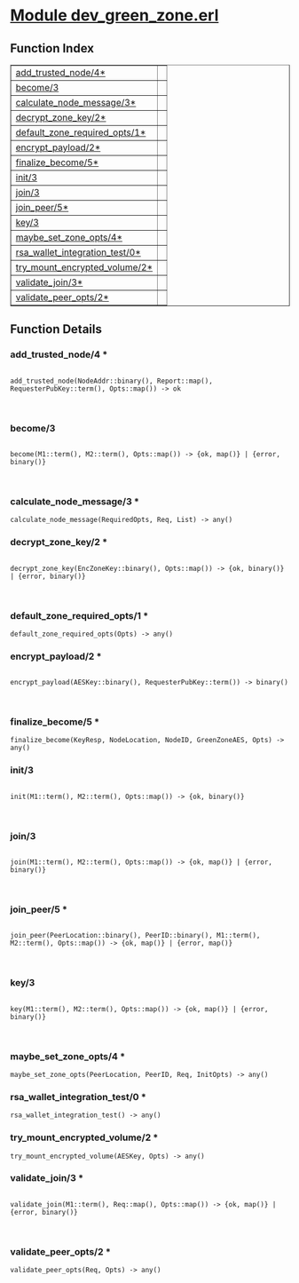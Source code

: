 # [Module dev_green_zone.erl](https://github.com/permaweb/HyperBEAM/blob/main/src/dev_green_zone.erl)




<a name="index"></a>

## Function Index ##


<table width="100%" border="1" cellspacing="0" cellpadding="2" summary="function index"><tr><td valign="top"><a href="#add_trusted_node-4">add_trusted_node/4*</a></td><td></td></tr><tr><td valign="top"><a href="#become-3">become/3</a></td><td></td></tr><tr><td valign="top"><a href="#calculate_node_message-3">calculate_node_message/3*</a></td><td></td></tr><tr><td valign="top"><a href="#decrypt_zone_key-2">decrypt_zone_key/2*</a></td><td></td></tr><tr><td valign="top"><a href="#default_zone_required_opts-1">default_zone_required_opts/1*</a></td><td></td></tr><tr><td valign="top"><a href="#encrypt_payload-2">encrypt_payload/2*</a></td><td></td></tr><tr><td valign="top"><a href="#finalize_become-5">finalize_become/5*</a></td><td></td></tr><tr><td valign="top"><a href="#init-3">init/3</a></td><td></td></tr><tr><td valign="top"><a href="#join-3">join/3</a></td><td></td></tr><tr><td valign="top"><a href="#join_peer-5">join_peer/5*</a></td><td></td></tr><tr><td valign="top"><a href="#key-3">key/3</a></td><td></td></tr><tr><td valign="top"><a href="#maybe_set_zone_opts-4">maybe_set_zone_opts/4*</a></td><td></td></tr><tr><td valign="top"><a href="#rsa_wallet_integration_test-0">rsa_wallet_integration_test/0*</a></td><td></td></tr><tr><td valign="top"><a href="#try_mount_encrypted_volume-2">try_mount_encrypted_volume/2*</a></td><td></td></tr><tr><td valign="top"><a href="#validate_join-3">validate_join/3*</a></td><td></td></tr><tr><td valign="top"><a href="#validate_peer_opts-2">validate_peer_opts/2*</a></td><td></td></tr></table>


<a name="functions"></a>

## Function Details ##

<a name="add_trusted_node-4"></a>

### add_trusted_node/4 * ###

<pre><code>
add_trusted_node(NodeAddr::binary(), Report::map(), RequesterPubKey::term(), Opts::map()) -&gt; ok
</code></pre>
<br />

<a name="become-3"></a>

### become/3 ###

<pre><code>
become(M1::term(), M2::term(), Opts::map()) -&gt; {ok, map()} | {error, binary()}
</code></pre>
<br />

<a name="calculate_node_message-3"></a>

### calculate_node_message/3 * ###

`calculate_node_message(RequiredOpts, Req, List) -> any()`

<a name="decrypt_zone_key-2"></a>

### decrypt_zone_key/2 * ###

<pre><code>
decrypt_zone_key(EncZoneKey::binary(), Opts::map()) -&gt; {ok, binary()} | {error, binary()}
</code></pre>
<br />

<a name="default_zone_required_opts-1"></a>

### default_zone_required_opts/1 * ###

`default_zone_required_opts(Opts) -> any()`

<a name="encrypt_payload-2"></a>

### encrypt_payload/2 * ###

<pre><code>
encrypt_payload(AESKey::binary(), RequesterPubKey::term()) -&gt; binary()
</code></pre>
<br />

<a name="finalize_become-5"></a>

### finalize_become/5 * ###

`finalize_become(KeyResp, NodeLocation, NodeID, GreenZoneAES, Opts) -> any()`

<a name="init-3"></a>

### init/3 ###

<pre><code>
init(M1::term(), M2::term(), Opts::map()) -&gt; {ok, binary()}
</code></pre>
<br />

<a name="join-3"></a>

### join/3 ###

<pre><code>
join(M1::term(), M2::term(), Opts::map()) -&gt; {ok, map()} | {error, binary()}
</code></pre>
<br />

<a name="join_peer-5"></a>

### join_peer/5 * ###

<pre><code>
join_peer(PeerLocation::binary(), PeerID::binary(), M1::term(), M2::term(), Opts::map()) -&gt; {ok, map()} | {error, map()}
</code></pre>
<br />

<a name="key-3"></a>

### key/3 ###

<pre><code>
key(M1::term(), M2::term(), Opts::map()) -&gt; {ok, map()} | {error, binary()}
</code></pre>
<br />

<a name="maybe_set_zone_opts-4"></a>

### maybe_set_zone_opts/4 * ###

`maybe_set_zone_opts(PeerLocation, PeerID, Req, InitOpts) -> any()`

<a name="rsa_wallet_integration_test-0"></a>

### rsa_wallet_integration_test/0 * ###

`rsa_wallet_integration_test() -> any()`

<a name="try_mount_encrypted_volume-2"></a>

### try_mount_encrypted_volume/2 * ###

`try_mount_encrypted_volume(AESKey, Opts) -> any()`

<a name="validate_join-3"></a>

### validate_join/3 * ###

<pre><code>
validate_join(M1::term(), Req::map(), Opts::map()) -&gt; {ok, map()} | {error, binary()}
</code></pre>
<br />

<a name="validate_peer_opts-2"></a>

### validate_peer_opts/2 * ###

`validate_peer_opts(Req, Opts) -> any()`

